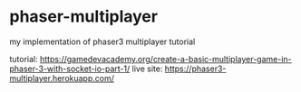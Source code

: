 # phaser-multiplayer
my implementation of phaser3 multiplayer tutorial


tutorial: https://gamedevacademy.org/create-a-basic-multiplayer-game-in-phaser-3-with-socket-io-part-1/
live site: https://phaser3-multiplayer.herokuapp.com/
